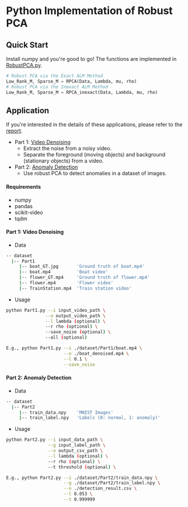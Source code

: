 # Python Implementation of Robust PCA

## Quick Start
Install numpy and you're good to go! The functions are implemented in [RobustPCA.py](./RobustPCA.py).
```python
# Robust PCA via the Exact ALM Method
Low_Rank_M, Sparse_M = RPCA(Data, Lambda, mu, rho)
# Robust PCA via the Inexact ALM Method
Low_Rank_M, Sparse_M = RPCA_inexact(Data, Lambda, mu, rho)
```


## Application
If you're interested in the details of these applications, please refer to the [report](./Applications.pdf).

- Part 1: [Video Denoising](#part-1-video-denoising)
    - Extract the noise from a noisy video.
    - Separate the foreground (moving objects) and background (stationary objects) from a video. 
- Part 2: [Anomaly Detection](#part-2-anomaly-detection)
    - Use robust PCA to detect anomalies in a dataset of images.


#### Requirements
- numpy
- pandas
- scikit-video
- tqdm


#### Part 1: Video Denoising
- Data
```bash
-- dataset
  |-- Part1
     |-- boat_GT.jpg       'Ground truth of boat.mp4'
     |-- boat.mp4          'Boat video'
     |-- flower_GT.mp4     'Ground truth of flower.mp4'
     |-- flower.mp4        'Flower video'
     |-- TrainStation.mp4  'Train station video'
```
- Usage
```bash
python Part1.py --i input_video_path \
               --o output_video_path \
               --l lambda (optional) \
               --r rho (optional) \
               --save_noise (optional) \
               --all (optional)

E.g., python Part1.py --i ./dataset/Part1/boat.mp4 \
                      --o ./boat_denoised.mp4 \
                      --l 0.1 \
                      --save_noise
```


#### Part 2: Anomaly Detection
- Data 
```bash
-- dataset
  |-- Part2
     |-- train_data.npy    'MNIST Images'
     |-- train_label.npy   'Labels (0: normal, 1: anomaly)'
```
- Usage
```bash
python Part2.py --i input_data_path \
                --g input_label_path \
                --o output_csv_path \
                --l lambda (optional) \
                --r rho (optional) \
                --t threshold (optional) \

E.g., python Part2.py --i ./dataset/Part2/train_data.npy \
                      --g ./dataset/Part2/train_label.npy \
                      --o ./detection_result.csv \
                      --l 0.053 \
                      --t 0.999999
```
